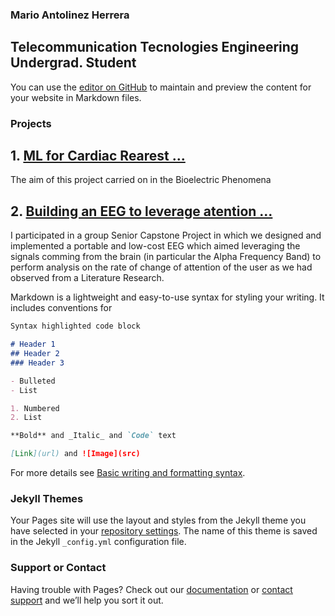 ### Mario Antolinez Herrera
## Telecommunication Tecnologies Engineering Undergrad. Student

You can use the [editor on GitHub](https://github.com/marioantolinezh/portfolio/edit/gh-pages/index.md) to maintain and preview the content for your website in Markdown files.

### Projects
## 1. [ML for Cardiac Rearest ...](https://github.com/marioantolinezh)
The aim of this project carried on in the Bioelectric Phenomena

## 2. [Building an EEG to leverage atention ...](https://github.com/marioantolinezh)
I participated in a group Senior Capstone Project in which we designed and implemented a portable and low-cost EEG which aimed leveraging the signals comming from the brain (in particular the Alpha Frequency Band) to perform analysis on the rate of change of attention of the user as we had observed from a Literature Research. 

Markdown is a lightweight and easy-to-use syntax for styling your writing. It includes conventions for

```markdown
Syntax highlighted code block

# Header 1
## Header 2
### Header 3

- Bulleted
- List

1. Numbered
2. List

**Bold** and _Italic_ and `Code` text

[Link](url) and ![Image](src)
```

For more details see [Basic writing and formatting syntax](https://docs.github.com/en/github/writing-on-github/getting-started-with-writing-and-formatting-on-github/basic-writing-and-formatting-syntax).

### Jekyll Themes

Your Pages site will use the layout and styles from the Jekyll theme you have selected in your [repository settings](https://github.com/marioantolinezh/portfolio.io/settings/pages). The name of this theme is saved in the Jekyll `_config.yml` configuration file.

### Support or Contact

Having trouble with Pages? Check out our [documentation](https://docs.github.com/categories/github-pages-basics/) or [contact support](https://support.github.com/contact) and we’ll help you sort it out.
